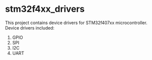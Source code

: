 # stm32f4xx_drivers

This project contains device drivers for STM32f407xx microcontroller. Device drivers included:
1. GPIO
2. SPI
3. I2C
4. UART
